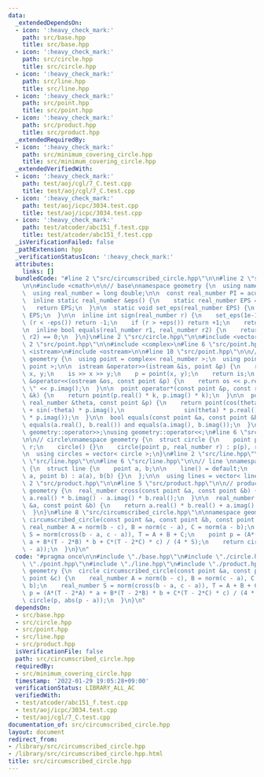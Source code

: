 ```yaml
---
data:
  _extendedDependsOn:
  - icon: ':heavy_check_mark:'
    path: src/base.hpp
    title: src/base.hpp
  - icon: ':heavy_check_mark:'
    path: src/circle.hpp
    title: src/circle.hpp
  - icon: ':heavy_check_mark:'
    path: src/line.hpp
    title: src/line.hpp
  - icon: ':heavy_check_mark:'
    path: src/point.hpp
    title: src/point.hpp
  - icon: ':heavy_check_mark:'
    path: src/product.hpp
    title: src/product.hpp
  _extendedRequiredBy:
  - icon: ':heavy_check_mark:'
    path: src/minimum_covering_circle.hpp
    title: src/minimum_covering_circle.hpp
  _extendedVerifiedWith:
  - icon: ':heavy_check_mark:'
    path: test/aoj/cgl/7_C.test.cpp
    title: test/aoj/cgl/7_C.test.cpp
  - icon: ':heavy_check_mark:'
    path: test/aoj/icpc/3034.test.cpp
    title: test/aoj/icpc/3034.test.cpp
  - icon: ':heavy_check_mark:'
    path: test/atcoder/abc151_f.test.cpp
    title: test/atcoder/abc151_f.test.cpp
  _isVerificationFailed: false
  _pathExtension: hpp
  _verificationStatusIcon: ':heavy_check_mark:'
  attributes:
    links: []
  bundledCode: "#line 2 \"src/circumscribed_circle.hpp\"\n\n#line 2 \"src/base.hpp\"\
    \n\n#include <cmath>\n\n// base\nnamespace geometry {\n  using namespace std;\n\
    \  using real_number = long double;\n\n  const real_number PI = acosl(-1);\n\n\
    \  inline static real_number &eps() {\n    static real_number EPS = 1e-10;\n \
    \   return EPS;\n  }\n\n  static void set_eps(real_number EPS) {\n    eps() =\
    \ EPS;\n  }\n\n  inline int sign(real_number r) {\n    set_eps(1e-10);\n    if\
    \ (r < -eps()) return -1;\n    if (r > +eps()) return +1;\n    return 0;\n  }\n\
    \n  inline bool equals(real_number r1, real_number r2) {\n    return sign(r1 -\
    \ r2) == 0;\n  }\n}\n#line 2 \"src/circle.hpp\"\n\n#include <vector>\n\n#line\
    \ 2 \"src/point.hpp\"\n\n#include <complex>\n#line 6 \"src/point.hpp\"\n#include\
    \ <istream>\n#include <ostream>\n\n#line 10 \"src/point.hpp\"\n\n// point\nnamespace\
    \ geometry {\n  using point = complex< real_number >;\n  using points = vector<\
    \ point >;\n\n  istream &operator>>(istream &is, point &p) {\n    real_number\
    \ x, y;\n    is >> x >> y;\n    p = point(x, y);\n    return is;\n  }\n\n  ostream\
    \ &operator<<(ostream &os, const point &p) {\n    return os << p.real() << \"\
    \ \" << p.imag();\n  }\n\n  point operator*(const point &p, const real_number\
    \ &k) {\n    return point(p.real() * k, p.imag() * k);\n  }\n\n  point rotate(const\
    \ real_number &theta, const point &p) {\n    return point(cos(theta) * p.real()\
    \ + sin(-theta) * p.imag(),\n                 sin(theta) * p.real() + cos(-theta)\
    \ * p.imag());\n  }\n\n  bool equals(const point &a, const point &b) {\n    return\
    \ equals(a.real(), b.real()) and equals(a.imag(), b.imag());\n  }\n}\n\nusing\
    \ geometry::operator>>;\nusing geometry::operator<<;\n#line 6 \"src/circle.hpp\"\
    \n\n// circle\nnamespace geometry {\n  struct circle {\n    point p;\n    real_number\
    \ r;\n    circle() {}\n    circle(point p, real_number r) : p(p), r(r) {}\n  };\n\
    \n  using circles = vector< circle >;\n}\n#line 2 \"src/line.hpp\"\n\n#line 4\
    \ \"src/line.hpp\"\n\n#line 6 \"src/line.hpp\"\n\n// line \nnamespace geometry\
    \ {\n  struct line {\n    point a, b;\n\n    line() = default;\n    line(point\
    \ a, point b) : a(a), b(b) {}\n  };\n\n  using lines = vector< line >;\n}\n#line\
    \ 2 \"src/product.hpp\"\n\n#line 5 \"src/product.hpp\"\n\n// product\nnamespace\
    \ geometry {\n  real_number cross(const point &a, const point &b) {\n    return\
    \ a.real() * b.imag() - a.imag() * b.real();\n  }\n\n  real_number dot(const point\
    \ &a, const point &b) {\n    return a.real() * b.real() + a.imag() * b.imag();\n\
    \  }\n}\n#line 8 \"src/circumscribed_circle.hpp\"\n\nnamespace geometry {\n  circle\
    \ circumscribed_circle(const point &a, const point &b, const point &c) {\n   \
    \ real_number A = norm(b - c), B = norm(c - a), C = norm(a - b);\n    real_number\
    \ S = norm(cross(b - a, c - a)), T = A + B + C;\n    point p = (A*(T - 2*A) *\
    \ a + B*(T - 2*B) * b + C*(T - 2*C) * c) / (4 * S);\n    return circle(p, abs(p\
    \ - a));\n  }\n}\n"
  code: "#pragma once\n\n#include \"./base.hpp\"\n#include \"./circle.hpp\"\n#include\
    \ \"./point.hpp\"\n#include \"./line.hpp\"\n#include \"./product.hpp\"\n\nnamespace\
    \ geometry {\n  circle circumscribed_circle(const point &a, const point &b, const\
    \ point &c) {\n    real_number A = norm(b - c), B = norm(c - a), C = norm(a -\
    \ b);\n    real_number S = norm(cross(b - a, c - a)), T = A + B + C;\n    point\
    \ p = (A*(T - 2*A) * a + B*(T - 2*B) * b + C*(T - 2*C) * c) / (4 * S);\n    return\
    \ circle(p, abs(p - a));\n  }\n}\n"
  dependsOn:
  - src/base.hpp
  - src/circle.hpp
  - src/point.hpp
  - src/line.hpp
  - src/product.hpp
  isVerificationFile: false
  path: src/circumscribed_circle.hpp
  requiredBy:
  - src/minimum_covering_circle.hpp
  timestamp: '2022-01-29 19:05:28+09:00'
  verificationStatus: LIBRARY_ALL_AC
  verifiedWith:
  - test/atcoder/abc151_f.test.cpp
  - test/aoj/icpc/3034.test.cpp
  - test/aoj/cgl/7_C.test.cpp
documentation_of: src/circumscribed_circle.hpp
layout: document
redirect_from:
- /library/src/circumscribed_circle.hpp
- /library/src/circumscribed_circle.hpp.html
title: src/circumscribed_circle.hpp
---
```

